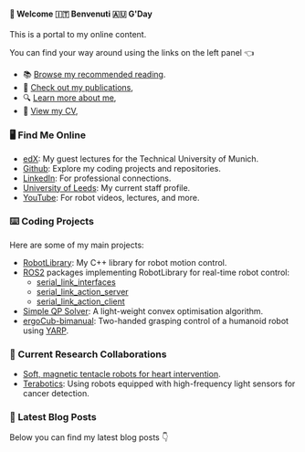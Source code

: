 #### 🏴󠁧󠁢󠁥󠁮󠁧󠁿 Welcome 🇮🇹 Benvenuti 🇦🇺 G'Day

This is a portal to my online content.

You can find your way around using the links on the left panel 👈
- 📚 [Browse my recommended reading](/reading/).
- 📖 [Check out my publications](/publications/),
- 🔍 [Learn more about me](/about/),
- 📄 [View my CV](/cv/),

### 🖥️ Find Me Online
- [edX](https://www.edx.org/certificates/professional-certificate/tumx-six-sigma-and-lean): My guest lectures for the Technical University of Munich.
- [Github](https://github.com/Woolfrey): Explore my coding projects and repositories.
- [LinkedIn](https://www.linkedin.com/in/jonathanwoolfrey/): For professional connections.
- [University of Leeds](https://eps.leeds.ac.uk/electronic-engineering/staff/14662/dr-jon-woolfrey): My current staff profile.
- [YouTube](https://www.youtube.com/@Woolfrey/videos): For robot videos, lectures, and more.

### ⌨️ Coding Projects
Here are some of my main projects:
- [RobotLibrary](https://github.com/Woolfrey/software_robot_library): My C++ library for robot motion control.
- [ROS2](https://docs.ros.org/en/humble/index.html) packages implementing RobotLibrary for real-time robot control:
   - [serial_link_interfaces](https://github.com/Woolfrey/interface_serial_link)
   - [serial_link_action_server](https://github.com/Woolfrey/server_serial_link)
   - [serial_link_action_client](https://github.com/Woolfrey/client_serial_link)
- [Simple QP Solver](https://github.com/Woolfrey/software_simple_qp): A light-weight convex optimisation algorithm.
- [ergoCub-bimanual](https://github.com/hsp-iit/ergocub-bimanual): Two-handed grasping control of a humanoid robot using [YARP](https://www.yarp.it/latest/).

### 🤝 Current Research Collaborations
- [Soft, magnetic tentacle robots for heart intervention](https://wun.ac.uk/wun/research/view/magnetically-controlled-tentacle-robots-for-transcatheter-structural-heart-intervention/).
- [Terabotics](https://warwick.ac.uk/fac/sci/physics/research/condensedmatt/ultrafastphotonics/emmasthzgroup/terabotics/): Using robots equipped with high-frequency light sensors for cancer detection.

### 📝 Latest Blog Posts

Below you can find my latest blog posts 👇
